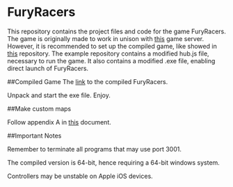 # FuryRacers
This repository contains the project files and code for the game FuryRacers. The game is originally made to work in unison with [this](https://github.com/s111/gamesystem) game server.
However, it is recommended to set up the compiled game, like showed in [this](https://github.com/fredrikzkl/FuryRacersCompiled) repository. 
The example repository contains a modified hub.js file, necessary to run the game. 
It also contains a modified .exe file, enabling direct launch of FuryRacers.

##Compiled Game
The [link](https://github.com/fredrikzkl/FuryRacersCompiled/archive/master.zip) to the compiled FuryRacers.

Unpack and start the exe file. Enjoy.

##Make custom maps

Follow appendix A in [this](https://github.com/fredrikzkl/FuryRacers/blob/master/Vedlegg%20A.pdf) document. 

##Important Notes

Remember to terminate all programs that may use port 3001. 

The compiled version is 64-bit, hence requiring a 64-bit windows system.

Controllers may be unstable on Apple iOS devices.



